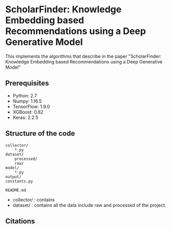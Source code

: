 # ScholarFinder: Knowledge Embedding based Recommendations using a Deep Generative Model
This implements the algorithms that describe in the paper "ScholarFinder: Knowledge Embedding based Recommendations using a Deep Generative Model"

## Prerequisites
- Python: 2.7
- Numpy: 1.16.5
- TensorFlow: 1.9.0
- XGBoost: 0.82
- Keras: 2.2.5

## Structure of the code
```
collector/
    *.py
dataset/
    processed/
    raw/
model/
    *.py
output/
constants.py

README.md
```
- collector/ : contains 
- dataset/ : contains all the data include raw and processed of the project.
## Citations